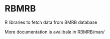 # RBMRB
R libraries to fetch data from  BMRB database

More documentation is avalibale in RBMRB/man/
